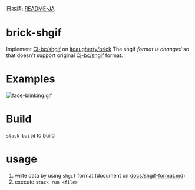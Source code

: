 日本語: [README-JA](README-JA.md)


# brick-shgif

Implement [Cj-bc/shgif](https://github.com/Cj-bc/shgif) on [jtdaugherty/brick](https://github.com/jtdaugherty/brick)
The shgif *format is changed* so that doesn't support original [Cj-bc/shgif](https://github.com/Cj-bc/shgif) format.

# Examples

![face-blinking.gif](docs/img/face-blinking.gif)

# Build


`stack build` to build


# usage

1. write data by using `shgif` format (document on [docs/shgif-format.md](docs/shgif-format.md))
2. execute `stack run <file>`
